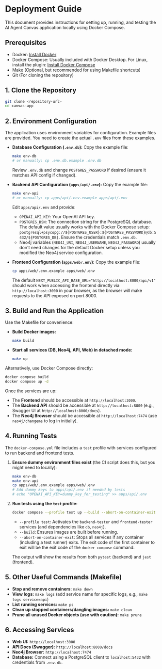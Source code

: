 # Deployment Guide

This document provides instructions for setting up, running, and testing the AI Agent Canvas application locally using Docker Compose.

## Prerequisites

*   Docker: [Install Docker](https://docs.docker.com/get-docker/)
*   Docker Compose: Usually included with Docker Desktop. For Linux, install the plugin: [Install Docker Compose](https://docs.docker.com/compose/install/)
*   Make (Optional, but recommended for using Makefile shortcuts)
*   Git (For cloning the repository)

## 1. Clone the Repository

```bash
git clone <repository-url>
cd canvas-app
```

## 2. Environment Configuration

The application uses environment variables for configuration. Example files are provided. You need to create the actual `.env` files from these examples.

*   **Database Configuration (`.env.db`):**
    Copy the example file:
    ```bash
    make env-db
    # or manually: cp .env.db.example .env.db
    ```
    Review `.env.db` and change `POSTGRES_PASSWORD` if desired (ensure it matches API config if changed).

*   **Backend API Configuration (`apps/api/.env`):**
    Copy the example file:
    ```bash
    make env-api
    # or manually: cp apps/api/.env.example apps/api/.env
    ```
    Edit `apps/api/.env` and provide:
    *   `OPENAI_API_KEY`: Your OpenAI API key.
    *   `POSTGRES_DSN`: The connection string for the PostgreSQL database. The default value usually works with the Docker Compose setup: `postgresql+psycopg://${POSTGRES_USER}:${POSTGRES_PASSWORD}@db:5432/${POSTGRES_DB}`. Ensure the credentials match `.env.db`.
    *   Neo4j variables (`NEO4J_URI`, `NEO4J_USERNAME`, `NEO4J_PASSWORD`) usually don't need changes for the default Docker setup unless you modified the Neo4j service configuration.

*   **Frontend Configuration (`apps/web/.env`):**
    Copy the example file:
    ```bash
    cp apps/web/.env.example apps/web/.env
    ```
    The default `NEXT_PUBLIC_API_BASE_URL="http://localhost:8000/api/v1"` should work when accessing the frontend directly via `http://localhost:3000` in your browser, as the browser will make requests to the API exposed on port 8000.

## 3. Build and Run the Application

Use the Makefile for convenience:

*   **Build Docker images:**
    ```bash
    make build
    ```
*   **Start all services (DB, Neo4j, API, Web) in detached mode:**
    ```bash
    make up
    ```

Alternatively, use Docker Compose directly:

```bash
docker compose build
docker compose up -d
```

Once the services are up:

*   The **Frontend** should be accessible at `http://localhost:3000`.
*   The **Backend API** should be accessible at `http://localhost:8000` (e.g., Swagger UI at `http://localhost:8000/docs`).
*   The **Neo4j Browser** should be accessible at `http://localhost:7474` (use `neo4j/changeme` to log in initially).

## 4. Running Tests

The `docker-compose.yml` file includes a `test` profile with services configured to run backend and frontend tests.

1.  **Ensure dummy environment files exist** (the CI script does this, but you might need to locally):
    ```bash
    make env-db
    make env-api
    cp apps/web/.env.example apps/web/.env
    # Add dummy keys to apps/api/.env if needed by tests
    # echo "OPENAI_API_KEY=dummy_key_for_testing" >> apps/api/.env
    ```

2.  **Run tests using the `test` profile:**
    ```bash
    docker compose --profile test up --build --abort-on-container-exit
    ```
    *   `--profile test`: Activates the `backend-tester` and `frontend-tester` services (and dependencies like `db`, `neo4j`).
    *   `--build`: Ensures images are built before running.
    *   `--abort-on-container-exit`: Stops all services if any container (including a test runner) exits. The exit code of the first container to exit will be the exit code of the `docker compose` command.

    The output will show the results from both `pytest` (backend) and `jest` (frontend).

## 5. Other Useful Commands (Makefile)

*   **Stop and remove containers:** `make down`
*   **View logs:** `make logs` (add service name for specific logs, e.g., `make logs service=api`)
*   **List running services:** `make ps`
*   **Clean up stopped containers/dangling images:** `make clean`
*   **Prune all unused Docker objects (use with caution):** `make prune`

## 6. Accessing Services

*   **Web UI:** `http://localhost:3000`
*   **API Docs (Swagger):** `http://localhost:8000/docs`
*   **Neo4j Browser:** `http://localhost:7474`
*   **Database:** Connect using a PostgreSQL client to `localhost:5432` with credentials from `.env.db`.

